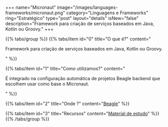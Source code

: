 +++
name="Micronaut"
image="/images/languages-frameworks/micronaut.png"
category="Linguagens e Frameworks"
ring="Estratégico"
type="post"
layout="details"
isNew="false"
description="Framework para criação de serviços baseados em Java, Kotlin ou Groovy."
+++

{{% tabs/group %}}
  {{% tabs/item id="0" title="O que é?" content="<p>Framework para criação de serviços baseados em Java, Kotlin ou Groovy.</p>" %}}

  {{% tabs/item id="1" title="Como utilizamos?" content="<p>É integrado na configuração automática de projetos Beagle backend que escolhem usar como base o Micronaut.</p>" %}}

  {{% tabs/item id="2" title="Onde ?" content="<a href='https://usebeagle.io/' target='_blank'>Beagle</a>" %}}

  {{% tabs/item id="3" title="Recursos" content="<a href='https://micronaut.io/' target='_blank'>Material de estudo</a>" %}}
{{% /tabs/group %}}
